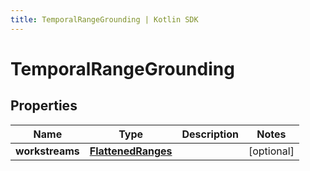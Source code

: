 ```yaml
---
title: TemporalRangeGrounding | Kotlin SDK
---
```




# TemporalRangeGrounding

## Properties
Name | Type | Description | Notes
------------ | ------------- | ------------- | -------------
**workstreams** | [**FlattenedRanges**](FlattenedRanges) |  |  [optional]




